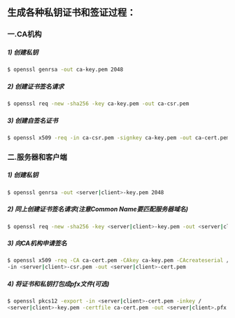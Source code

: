 ## 生成各种私钥证书和签证过程：

### 一.CA机构

##### 1) 创建私钥

```bash
$ openssl genrsa -out ca-key.pem 2048
```

##### 2) 创建证书签名请求

```bash
$ openssl req -new -sha256 -key ca-key.pem -out ca-csr.pem
```

##### 3) 创建自签名证书

```bash
$ openssl x509 -req -in ca-csr.pem -signkey ca-key.pem -out ca-cert.pem
```

### 二.服务器和客户端

##### 1) 创建私钥

```bash
$ openssl genrsa -out <server|client>-key.pem 2048
```

##### 2) 同上创建证书签名请求(注意Common Name要匹配服务器域名)

```bash
$ openssl req -new -sha256 -key <server|client>-key.pem -out <server|client> -csr.pem
```

##### 3) 向CA机构申请签名

```bash
$ openssl x509 -req -CA ca-cert.pem -CAkey ca-key.pem -CAcreateserial /
-in <server|client>-csr.pem -out <server|client>-cert.pem
```

##### 4) 将证书和私钥打包成pfx文件(可选)

```bash
$ openssl pkcs12 -export -in <server|client>-cert.pem -inkey /
<server|client>-key.pem -certfile ca-cert.pem -out <server|client>.pfx
```
